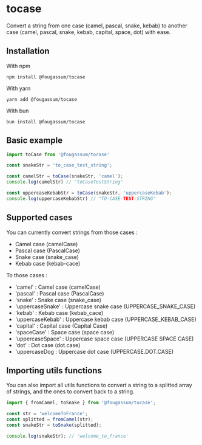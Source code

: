 # tocase

Convert a string from one case (camel, pascal, snake, kebab) to another case (camel, pascal, snake, kebab, capital, space, dot) with ease.

## Installation

With npm
```
npm install @fougassum/tocase
```

With yarn
```
yarn add @fougassum/tocase
```

With bun
```
bun install @fougassum/tocase
```

## Basic example

```js
import toCase from '@fougassum/tocase'

const snakeStr = 'to_case_test_string';

const camelStr = toCase(snakeStr, 'camel');
console.log(camelStr) // "toCaseTestString"

const uppercaseKebabStr = toCase(snakeStr, 'uppercaseKebab');
console.log(uppercaseKebabStr) // "TO-CASE-TEST-STRING"
```

## Supported cases

You can currently convert strings from those cases :

- Camel case (camelCase)
- Pascal case (PascalCase)
- Snake case (snake_case)
- Kebab case (kebab-cace)

To those cases :

- 'camel' : Camel case (camelCase)
- 'pascal' : Pascal case (PascalCase)
- 'snake' : Snake case (snake_case)
- 'uppercaseSnake' : Uppercase snake case (UPPERCASE_SNAKE_CASE)
- 'kebab' : Kebab case (kebab_cace)
- 'uppercaseKebab' : Uppercase kebab case (UPPERCASE_KEBAB_CASE)
- 'capital' : Capital case (Capital Case)
- 'spaceCase' : Space case (space case)
- 'uppercaseSpace' : Uppercase space case (UPPERCASE SPACE CASE)
- 'dot' : Dot case (dot.case) 
- 'uppercaseDog : Uppercase dot case (UPPERCASE.DOT.CASE)

## Importing utils functions

You can also import all utils functions to convert a string to a splitted array of strings, and the ones to convert back to a string.

```js
import { fromCamel, toSnake } from '@fougassum/tocase';

const str = 'welcomeToFrance';
const splitted = fromCamel(str);
const snakeStr = toSnake(splitted);

console.log(snakeStr); // 'welcome_to_france'
``` 